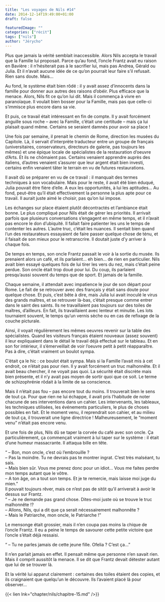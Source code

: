```yaml
---
title: "Les voyages de Nils #14"
date: 2014-12-14T19:49:00+01:00
draft: false

featuredImage: ""
categories: ["récit"]
tags: ["nils"]
author: "Jérycho"
---
```

Plus que jamais la vérité semblait inaccessible. Alors Nils accepta le travail que la Famille lui proposait. Parce qu’au fond, l’oncle Frantz avait eu raison en Bavière : il n’hésiterait pas à le sacrifier lui, mais pas Andrea, Gérald ou Julia. Et il n’avait aucune idée de ce qu’on pourrait leur faire s’il refusait. Rien sans doute. Mais…

Au fond, le système était bien rôdé : il y avait assez d’innocents dans la famille pour donner aux autres des raisons d’obéir. Plus efficace que la menace. Alors, Nils fit ce qu’on lui dit. Mais il commença à vivre en paranoïaque. Il voulait bien bosser pour la Famille, mais pas que celle-ci s’immisce plus encore dans sa vie.

Et puis, ce travail était intéressant en fin de compte. Il y avait forcément anguille sous roche – avec la Famille, c’était une certitude – mais ça lui plaisait quand même. Certains se seraient damnés pour avoir sa place !

Une fois par semaine, il prenait le chemin de Rome, direction les musées du Capitole. Là, il servait d’interprète traducteur entre un groupe de français (universitaires, conservateurs, directeurs de galerie, pas toujours les mêmes) et une épique locale de spécialistes de la restauration d’oeuvre d’Arts. Et ils ne chômaient pas. Certains venaient apprendre auprès des italiens, d’autres venaient s’assurer que leur argent était bien investi, certains enfin venaient tâter le terrain en vu de futures restaurations.

Il avait dû se préparer en vu de ce travail : il manquait des termes techniques à son vocabulaire. Mais pour le reste, il avait été bien éduqué, Julia pouvait être fière d’elle. A eux les opportunités, à lui les aptitudes… Au fond, peut-être qu’il était effectivement la personne la plus apte pour ce travail. Il aurait juste aimé le choisir, pas qu’on lui impose.

Les échanges sur place étaient plutôt décontractés et l’ambiance était bonne. Le plus compliqué pour Nils était de gérer les priorités. Il arrivait parfois que plusieurs conversations s’engagent en même temps, et il n’avait pas encore le don d’ubiquité. Il fallait faire patienter les uns le temps de contenter les autres. L’autre truc, c’était les nuances. Il sentait bien quand l’un des restaurateurs essayaient de faire passer quelque chose de ténu, et il faisait de son mieux pour le retranscrire. Il doutait juste d’y arriver à chaque fois.

De temps en temps, son oncle Frantz passait le voir à la sortie du musée. Ils prenaient alors un café, et ils parlaient… eh bien… de rien en particulier. Nils avait bien essayé quelques fois de lui tirer les vers du nez, mais c’était peine perdue. Son oncle était trop doué pour lui. Du coup, ils parlaient presqu’aussi souvent du temps que de sport. Et jamais de la famille.

Chaque semaine, il attendait avec impatience le jour de son départ pour Rome. Le fait de se retrouver avec des français y était sans doute pour quelque chose. Et puis, c’est bête à dire, mais Julia lui avait inoculé le virus des grands maîtres, et se retrouver là-bas, c’était presque comme entrer dans le saint des saints. Ils ne travaillaient pas toujours sur des toiles de maîtres, d’ailleurs. En fait, ils travaillaient avec lenteur et minutie. Les lots tournaient souvent, le temps qu’un vernis sèche ou en cas de refixage de la couche picturale.

Ainsi, il voyait régulièrement les mêmes oeuvres revenir sur la table des spécialistes. Quand les visiteurs français étaient nouveaux (assez souvent) il leur expliquaient dans le détail le travail déjà effectué sur le tableau. Et en son for intérieur, il s’émerveillait de voir l’oeuvre petit à petit réapparaître. Pas à dire, c’était vraiment un boulot sympa.

C’était ça le hic : ce boulot était sympa. Mais si la Famille l’avait mis à cet endroit, ce n’était pas pour rien. Il y avait forcément un truc malhonnête. Et il avait beau chercher, il ne voyait pas quoi. La sécurité était discrète mais bien présente, et il n’y avait pas moyen de sortir quoi que ce soit. Le terme de schizophrénie rôdait à la limite de sa conscience.

Mais il n’était pas fou – pas encore tout du moins. Il trouverait bien le sens de tout ça. Pour que rien ne lui échappe, il avait pris l’habitude de noter chacune de ses interventions dans un cahier. Les intervenants, les tableaux, les techniques utilisées, les événements particuliers, le plus de choses possibles en fait. Et le moment venu, il reprendrait son cahier, et au milieu de tout ça, il trouverait une ligne directrice ! Malheureusement, le “moment venu” n’était pas encore venu.

Et une fois de plus, Nils dû se taper la corvée du café avec son oncle. Ça particulièrement, ça commençait vraiment à lui taper sur le système : il était d’une humeur massacrante. Il attaqua bille en tête.

“ – Bon, mon oncle, c’est où l’embrouille ?  
– Pas la moindre. Tu ne devrais pas te montrer ingrat. C’est très malséant, tu sais.  
– Mais bien sûr. Vous me prenez donc pour un idiot… Vous me faites perdre mon temps autant que le vôtre.  
– A ton âge, on a tout son temps. Et je te remercie, mais laisse moi juge du mien.”  
Il pouvait toujours rêver, mais ce n’est pas de sitôt qu’il arriverait à avoir le dessus sur Frantz.  
“ – Je ne demande pas grand chose. Dites-moi juste où se trouve le truc malhonnête !?  
– Allons, Nils, qui a dit que ça serait nécessairement malhonnête ?  
– Mais le Patriarche, mon oncle, le Patriarche !”

Le mensonge était grossier, mais il n’en coupa pas moins la chique de l’oncle Frantz. Il eu a peine le temps de savourer cette petite victoire que l’oncle s’était déjà ressaisi.

“ – Tu ne parles jamais de cette jeune fille. Ofelia ? C’est ça…”

Il n’en parlait jamais en effet. Il pensait même que personne n’en savait rien. Mais il comprit aussitôt la menace. Il se dit que Frantz devait détester autant que lui de se trouver là.

Et la vérité lui apparut clairement : certaines des toiles étaient des copies, et ils craignaient que quelqu’un le découvre. Ils l’avaient placé là pour observer…

{{< lien lnk="chapter/nils/chapitre-15.md" />}}
